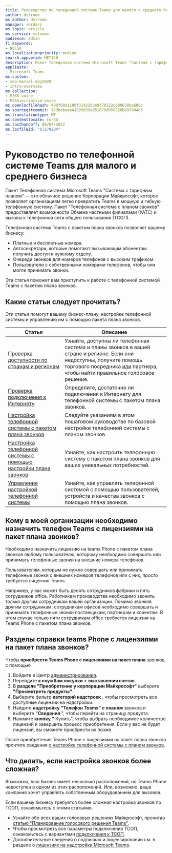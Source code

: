 ```yaml
---
title: Руководство по телефонной системе Teams для малого и среднего бизнеса
author: dstrome
ms.author: dstrome
manager: serdars
ms.topic: article
ms.service: msteams
audience: admin
f1.keywords:
- NOCSH
ms.localizationpriority: medium
search.appverid: MET150
description: Пакет Телефонная система Microsoft Teams "Система с тарифным планом" является недорогим вариантом голосовых звонков, что позволяет малому и среднему бизнесу лучше взаимодействовать.
appliesto:
- Microsoft Teams
ms.custom:
- seo-marvel-may2020
- intro-overview
ms.collection:
- M365-voice
- M365initiative-voice
ms.openlocfilehash: 40df60a1180f31422b3e9f78322cd89638ba600c
ms.sourcegitcommit: 173bdbaea41893d39a951d79d050526b897044d5
ms.translationtype: MT
ms.contentlocale: ru-RU
ms.lasthandoff: 08/07/2022
ms.locfileid: "67270284"
---
```

# <a name="teams-phone-system-guidance-for-small-and-medium-businesses"></a>Руководство по телефонной системе Teams для малого и среднего бизнеса

Пакет Телефонная система Microsoft Teams "Система с тарифным планом" — это облачное решение Корпорации Майкрософт, которое позволяет организациям легко превратить Teams в мощную и гибкую телефонную систему. Пакет "Телефонная система с планом звонков" предоставляет возможности Обмена частными филиалами (УАТС) и вызовы к телефонной сети общего пользования (ТСОП).

Телефонная система Teams с пакетом плана звонков позволяет вашему бизнесу:

- Платные и бесплатные номера.
- Автосекретари, которые помогают вызывающим абонентам получить доступ к нужному отделу.
- Очереди звонков для номеров телефонов с высоким трафиком.
- Пользователи с собственными номерами телефонов, чтобы они могли принимать звонки.

Эта статья поможет вам приступить к работе с телефонной системой Teams с пакетом плана звонков.

## <a name="which-articles-should-i-read"></a>Какие статьи следует прочитать?

Эти статьи помогут вашему бизнес-плану, настройке телефонной системы и управлению им с помощью пакета плана звонков.

| Статья | Описание |
|---------|-------------|
| [Проверка доступности по странам и регионам](../country-and-region-availability-for-audio-conferencing-and-calling-plans/country-and-region-availability-for-audio-conferencing-and-calling-plans.md) | Узнайте, доступны ли телефонная система и планы звонков в вашей стране и регионе. Если они недоступны, получите помощь торгового посредника [или](../business-voice/reseller-partner-support.md) партнера, чтобы найти правильное голосовое решение. |
| [Проверка подключения к Интернету](../business-voice/get-ready-internet.md) | Определите, достаточно ли подключения к Интернету для телефонной системы с пакетом плана звонков. |
| [Настройка телефонной системы с пакетом плана звонков](../business-voice/set-up-overview.md) | Следуйте указаниям в этом пошаговом руководстве по базовой настройке телефонной системы с планом звонков. |
| [Настройка телефонной системы с помощью настройки плана звонков](../business-voice/customize-business-voice.md) | Узнайте, как настроить телефонную систему с пакетом плана звонков для ваших уникальных потребностей. |
| [Управление настройкой телефонной системы](../business-voice/create-users.md) | Узнайте, как управлять телефонной системой с помощью пользователей, устройств и качества звонков с помощью плана звонков. |

## <a name="who-in-my-organization-needs-to-be-assigned-teams-phone-with-calling-plan-bundle-licenses"></a>Кому в моей организации необходимо назначить телефон Teams с лицензиями на пакет плана звонков?

Необходимо назначить лицензию на teams Phone с пакетом плана звонков любому пользователю, которому необходимо совершать или принимать телефонные звонки на внешние номера телефонов.

Пользователям, которым не нужно совершать или принимать телефонные звонки с внешних номеров телефонов или с них, просто требуется лицензия Teams.

Например, у вас может быть десять сотрудников фабрики и пять сотрудников office. Работникам производства необходимо звонить только другим сотрудникам вашей организации. Помимо звонков другим сотрудникам, сотрудникам офисов необходимо совершать и принимать телефонные звонки поставщикам, партнерам и клиентам. В этом случае только пяти сотрудникам office требуется лицензия на Teams Phone с пакетом плана звонков.

## <a name="how-do-i-purchase-teams-phone-with-calling-plan-bundle-licenses"></a>Разделы справки teams Phone с лицензиями на пакет плана звонков?

Чтобы **приобрести Teams Phone с лицензиями на пакет плана** звонков, с помощью

1. Войдите в Центр [администрирования](https://admin.microsoft.com/Adminportal/Home#/homepage).
2. Перейдите **к службам покупки** > **выставления счетов**.
3. В **разделе "Приобретение у корпорации Майкрософт**" выберите **"Просмотреть продукты"**.
4. Выберите фильтр **категорий надстроек** , чтобы просмотреть все доступные лицензии на надстройки.
5. Найдите **надстройку "Телефон Teams" с планом** звонков и выберите **"Сведения** ", чтобы перейти на страницу продукта.
6. Нажмите **кнопку "** Купить", чтобы выбрать необходимое количество лицензий и завершить процесс приобретения. Если у вас не будет лицензий, вы сможете приобрести их позже.

После приобретения Teams Phone с лицензиями на пакет плана звонков прочтите сведения [о настройке телефонной системы с планом звонков](../business-voice/set-up-overview.md).

## <a name="what-if-my-calling-setup-is-more-complex"></a>Что делать, если настройка звонков более сложная?

Возможно, ваш бизнес имеет несколько расположений, но Teams Phone недоступен в одном из этих расположений. Или, возможно, ваша компания хочет управлять собственным оборудованием для вызовов.

Если вашему бизнесу требуется более сложная настройка звонков по ТСОП, ознакомьтесь с этими статьями.

- Узнайте обо всех ваших голосовых решениях Майкрософт, прочитав [статью "Планирование голосового решения Teams"](../cloud-voice-landing-page.md).
- Чтобы просмотреть все параметры подключения ТСОП, ознакомьтесь с вариантами [подключения к ТСОП](../pstn-connectivity.md).
- Дополнительные сведения о подписках и лицензировании см. в разделе о [лицензиях на надстройки Microsoft Teams](../teams-add-on-licensing/microsoft-teams-add-on-licensing.md).
